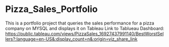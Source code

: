 # Pizza_Sales_Portfolio
This is a portfolio project that queries the sales performance for a pizza company on MYSQL and displays it on Tableau 
Link to Tablueau Dashboard: https://public.tableau.com/views/PizzaSales_16927437991140/BestWorstSellers?:language=en-US&:display_count=n&:origin=viz_share_link
